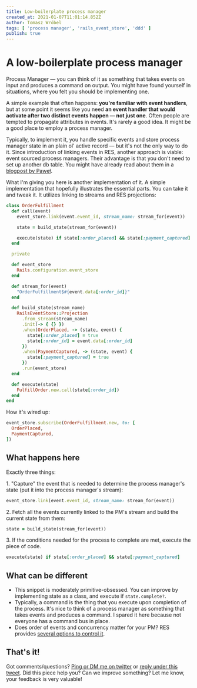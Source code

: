 ```yaml
---
title: Low-boilerplate process manager
created_at: 2021-01-07T11:01:14.852Z
author: Tomasz Wróbel
tags: [ 'process manager', 'rails_event_store', 'ddd' ]
publish: true
---
```


# A low-boilerplate process manager

Process Manager — you can think of it as something that takes events on input and produces a command on output. You might have found yourself in situations, where you felt you should be implementing one.

A simple example that often happens: **you're familiar with event handlers**, but at some point it seems like you need **an event handler that would activate after two distinct events happen — not just one**. Often people are tempted to propagate attributes in events. It's rarely a good idea. It might be a good place to employ a process manager.

Typically, to implement it, you handle specific events and store process manager state in an plain ol' active record — but it's not the only way to do it. Since introduction of linking events in RES, another approach is viable: event sourced process managers. Their advantage is that you don't need to set up another db table. You might have already read about them in a [blogpost by Paweł](https://blog.arkency.com/process-managers-revisited/). 

What I'm giving you here is another implementation of it. A simple implementation that hopefully illustrates the essential parts. You can take it and tweak it. It utilizes linking to streams and RES projections:


```ruby
class OrderFulfillment
  def call(event)
    event_store.link(event.event_id, stream_name: stream_for(event))

    state = build_state(stream_for(event))

    execute(state) if state[:order_placed] && state[:payment_captured]
  end

  private

  def event_store
    Rails.configuration.event_store
  end

  def stream_for(event)
    "OrderFulfillment$#{event.data[:order_id]}"
  end

  def build_state(stream_name)
    RailsEventStore::Projection
      .from_stream(stream_name)
      .init(-> { {} })
      .when(OrderPlaced, -> (state, event) {
        state[:order_placed] = true
        state[:order_id] = event.data[:order_id]
      })
      .when(PaymentCaptured, -> (state, event) {
        state[:payment_captured] = true
      })
      .run(event_store)
  end

  def execute(state)
    FulfillOrder.new.call(state[:order_id])
  end
end
```

How it's wired up:

```ruby
event_store.subscribe(OrderFulfillment.new, to: [
  OrderPlaced,
  PaymentCaptured,
])
```

## What happens here

Exactly three things:

1\. "Capture" the event that is needed to determine the process manager's state (put it into the process manager's stream):

```ruby
event_store.link(event.event_id, stream_name: stream_for(event))
```

2\. Fetch all the events currently linked to the PM's stream and build the current state from them:

```ruby
state = build_state(stream_for(event))
```

3\. If the conditions needed for the process to complete are met, execute the piece of code.

```ruby
execute(state) if state[:order_placed] && state[:payment_captured]
```

## What can be different

* This snippet is moderately primitive-obsessed. You can improve by implementing state as a class, and execute if `state.complete?`.
* Typically, a command is the thing that you execute upon completion of the process. It's nice to think of a process manager as something that takes events and produces a command. I spared it here because not everyone has a command bus in place.
* Does order of events and concurrency matter for your PM? RES provides [several options to control it](https://railseventstore.org/docs/v2/expected_version/).

## That's it!

Got comments/questions? [Ping or DM me on twitter](https://twitter.com/tomasz_wro) or [reply under this tweet](https://twitter.com/tomasz_wro/status/1347965751383252993). Did this piece help you? Can we improve something? Let me know, your feedback is very valuable!

